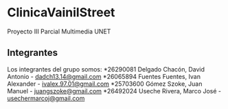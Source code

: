 # ClinicaVainilStreet

Proyecto III Parcial Multimedia UNET

## Integrantes

Los integrantes del grupo somos: 
*26290081 Delgado Chacón, David Antonio - dadch13.14@gmail.com
*26065894 Fuentes Fuentes, Ivan Alexander - ivalex.97.01@gmail.com
*25703600 Gómez Szoke, Juan Manuel - juangszoke@gmail.com
*26492024 Useche Rivera, Marco José - usechermarcoj@gmail.com

